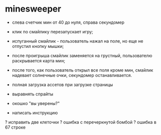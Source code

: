 # minesweeper

- слева счетчик мин от 40 до нуля, справа секундомер
- клик по смайлику перезапускает игру;
- испуганный смайлик - пользователь нажал на поле, но еще не отпустил кнопку мышки;
- после проигрыша смайлик заменяется на грустный, пользователю раскрывается карта мин;
- после того, как пользователь открыл все поля кроме мин, смайлик надевает солнечные очки, секундомер останавливается.
- полная загрузка ассетов при загрузке страницы

- выравнять спрайты
- окошко "вы уверены?"

- написать инструкцию

? исправить две клеточки
? ошибка с перечеркнутой бомбой
? ошибка в 67 строке